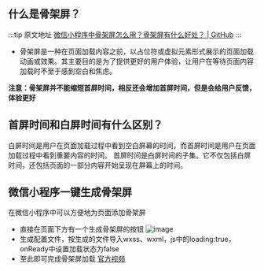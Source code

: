 ## 什么是骨架屏？

  :::tip 原文地址
  [微信小程序中骨架屏怎么用？骨架屏有什么好处？ | GitHub](https://github.com/jynba/jynba.github.io/issues/23)
  :::
  
* 骨架屏是一种在页面加载内容之前，以占位符或虚拟元素形式展示的页面加载动画或效果。其主要目的是为了提供更好的用户体验，让用户在等待页面内容加载时不至于感到空白和焦虑。

**注意：骨架屏并不能缩短首屏时间，相反还会增加首屏时间，但是会给用户反馈，体验更好**

## 首屏时间和白屏时间有什么区别？
白屏时间是用户在页面加载过程中看到空白屏幕的时间，而首屏时间是用户在页面加载过程中看到重要内容的时间。
首屏时间是白屏时间的子集。它不仅包括白屏时间，还包括页面的一部分内容开始呈现在屏幕上的时间。

## 微信小程序一键生成骨架屏
在微信小程序中可以方便地为页面添加骨架屏
* 直接在页面下方有一个生成骨架屏的按钮
![image](https://github.com/jynba/jynba.github.io/assets/75623303/5d16899d-a957-4875-b84c-872dd683f7cd)
* 生成配置文件，按生成的文件导入wxss、wxml，js中的loading:true，onReady中设置加载状态为false
* 至此即可完成骨架屏加载
[官方视频](https://developers.weixin.qq.com/community/business/doc/000086539b40682ccddd8b71551c0d)
